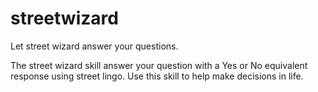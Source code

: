 # streetwizard

Let street wizard answer your questions.

The street wizard skill answer your question with a Yes or No equivalent response using street lingo. Use this skill to help make decisions in life.
